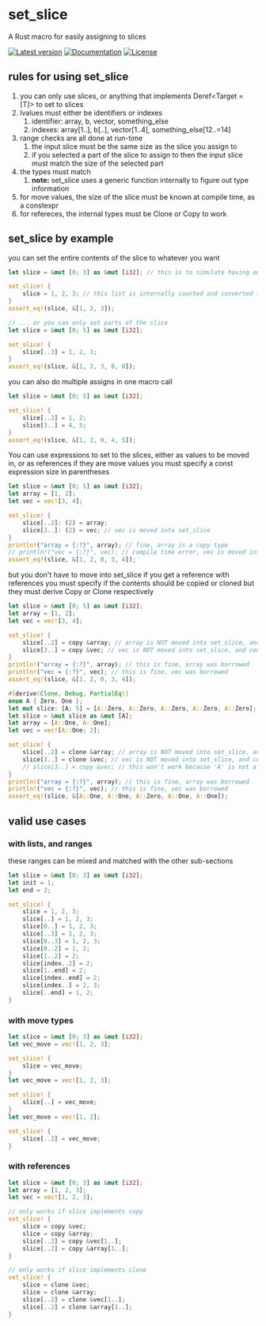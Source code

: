 # set_slice

A Rust macro for easily assigning to slices

[![Latest version](https://img.shields.io/crates/v/set_slice.svg)](https://crates.io/crates/set_slice)
[![Documentation](https://docs.rs/set_slice/badge.svg)](https://docs.rs/set_slice)
[![License](https://img.shields.io/crates/l/set_slice.svg)](https://github.com/KrishnaSannasi/published_crates/blob/master/set_slice/LICENSE.md)

## rules for using set_slice

1. you can only use slices, or anything that implements Deref<Target = [T]> to set to slices
2. lvalues must either be identifiers or indexes
    1. identifier: array, b, vector, something_else
    2. indexes: array[1..], b[..], vector[1..4], something_else[12..=14]
3. range checks are all done at run-time
    1. the input slice must be the same size as the slice you assign to
    2. if you selected a part of the slice to assign to then the input slice must match the size of the selected part
4. the types must match
    1. **note:** set_slice uses a generic function internally to figure out type information
5. for move values, the size of the slice must be known at compile time, as a constexpr
6. for refereces, the internal types must be Clone or Copy to work

## set_slice by example

you can set the entire contents of the slice to whatever you want
```Rust
let slice = &mut [0; 3] as &mut [i32]; // this is to simulate having only a slice without knowning its size

set_slice! {
    slice = 1, 2, 3; // this list is internally counted and converted to an array at compile-time
}
assert_eq!(slice, &[1, 2, 3]);

// ... or you can only set parts of the slice 
let slice = &mut [0; 5] as &mut [i32];

set_slice! {
    slice[..3] = 1, 2, 3;
}
assert_eq!(slice, &[1, 2, 3, 0, 0]);
```

you can also do multiple assigns in one macro call
```Rust
let slice = &mut [0; 5] as &mut [i32];

set_slice! {
    slice[..2] = 1, 2;
    slice[3..] = 4, 5;
}
assert_eq!(slice, &[1, 2, 0, 4, 5]);
```

You can use expressions to set to the slices, either as values to be moved in, or as references
if they are move values you must specify a const expression size in parentheses
```Rust
let slice = &mut [0; 5] as &mut [i32];
let array = [1, 2];
let vec = vec![3, 4];

set_slice! {
    slice[..2]: (2) = array;
    slice[3..]: (2) = vec; // vec is moved into set_slice
}
println!("array = {:?}", array); // fine, array is a copy type
// println!("vec = {:?}", vec); // compile time error, vec is moved into the set_slice and dropped
assert_eq!(slice, &[1, 2, 0, 3, 4]);
```

but you don't have to move into set_slice if you get a reference
with references you must specify if the contents should be copied or cloned
but they must derive Copy or Clone respectively
```Rust
let slice = &mut [0; 5] as &mut [i32];
let array = [1, 2];
let vec = vec![3, 4];

set_slice! {
    slice[..2] = copy &array; // array is NOT moved into set_slice, and contents are copied
    slice[3..] = copy &vec; // vec is NOT moved into set_slice, and contents are copied
}
println!("array = {:?}", array); // this is fine, array was borrowed
println!("vec = {:?}", vec); // this is fine, vec was borrowed
assert_eq!(slice, &[1, 2, 0, 3, 4]);
```

```Rust
#[derive(Clone, Debug, PartialEq)]
enum A { Zero, One };
let mut slice: [A; 5] = [A::Zero, A::Zero, A::Zero, A::Zero, A::Zero];
let slice = &mut slice as &mut [A];
let array = [A::One, A::One];
let vec = vec![A::One; 2];

set_slice! {
    slice[..2] = clone &array; // array is NOT moved into set_slice, and contents are cloned
    slice[3..] = clone &vec; // vec is NOT moved into set_slice, and contents are cloned
    // slice[3..] = copy &vec; // this won't work because 'A' is not a copy type
}
println!("array = {:?}", array); // this is fine, array was borrowed
println!("vec = {:?}", vec); // this is fine, vec was borrowed
assert_eq!(slice, &[A::One, A::One, A::Zero, A::One, A::One]);
```

## valid use cases

### with lists, and ranges
these ranges can be mixed and matched with the other sub-sections
```Rust
let slice = &mut [0; 3] as &mut [i32];
let init = 1;
let end = 2;

set_slice! {
    slice = 1, 2, 3;
    slice[..] = 1, 2, 3;
    slice[0..] = 1, 2, 3;
    slice[..3] = 1, 2, 3;
    slice[0..3] = 1, 2, 3;
    slice[0..2] = 1, 2;
    slice[1..2] = 2;
    slice[index..2] = 2;
    slice[1..end] = 2;
    slice[index..end] = 2;
    slice[index..] = 2, 3;
    slice[..end] = 1, 2;
}
```

### with move types
```Rust
let slice = &mut [0; 3] as &mut [i32];
let vec_move = vec![1, 2, 3];

set_slice! {
    slice = vec_move;
}
let vec_move = vec![1, 2, 3];

set_slice! {
    slice[..] = vec_move;
}
let vec_move = vec![1, 2];

set_slice! {
    slice[..2] = vec_move;
}
```

### with references
```Rust
let slice = &mut [0; 3] as &mut [i32];
let array = [1, 2, 3];
let vec = vec![1, 2, 3];

// only works if slice implements copy
set_slice! {
    slice = copy &vec;
    slice = copy &array;
    slice[..2] = copy &vec[1..];
    slice[..2] = copy &array[1..];
}

// only works if slice implements clone
set_slice! {
    slice = clone &vec;
    slice = clone &array;
    slice[..2] = clone &vec[1..];
    slice[..2] = clone &array[1..];
}
```